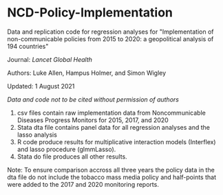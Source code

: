# NCD-Policy-Implementation
Data and replication code for regression analyses for "Implementation of non-communicable policies from 2015 to 2020: a geopolitical analysis of 194 countries"

Journal: _Lancet Global Health_

Authors: Luke Allen, Hampus Holmer, and Simon Wigley                                                                                                  

Updated: 1 August 2021                                                                                                                                    

*Data and code not to be cited without permission of authors*

1. csv files contain raw implementation data from Noncommunicable Diseases Progress Monitors for 2015, 2017, and 2020
2. Stata dta file contains panel data for all regression analyses and the lasso analysis
3. R code produce results for multiplicative interaction models (Interflex) and lasso procedure (glmmLasso).
4. Stata do file produces all other results.

Note: To ensure comparison accross all three years the policy data in the dta file do not include the tobacco mass media policy and half-points that were added to the 2017 and 2020 monitoring reports.
